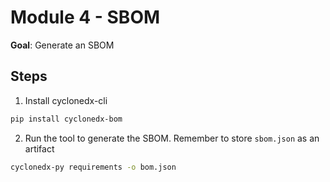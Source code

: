 # Module 4 - SBOM

**Goal**: Generate an SBOM

## Steps

1. Install cyclonedx-cli

```bash
pip install cyclonedx-bom
```

2. Run the tool to generate the SBOM. Remember to store `sbom.json` as an artifact

```bash
cyclonedx-py requirements -o bom.json
```
